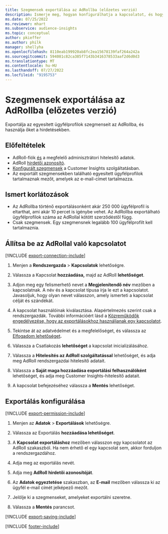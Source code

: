 ```yaml
---
title: Szegmensek exportálása az AdRollba (előzetes verzió)
description: Ismerje meg, hogyan konfigurálhatja a kapcsolatot, és hogyan exportálhatja az AdRollba.
ms.date: 07/25/2022
ms.reviewer: mhart
ms.subservice: audience-insights
ms.topic: conceptual
author: pkieffer
ms.author: philk
manager: shellyha
ms.openlocfilehash: 8110eab199920ab8fc2ea15678139faf264a242a
ms.sourcegitcommit: 594081c82ca385f7143b3416378533aaf2d6d0d3
ms.translationtype: MT
ms.contentlocale: hu-HU
ms.lasthandoff: 07/27/2022
ms.locfileid: "9195753"
---
```

# <a name="export-segments-to-adroll-preview"></a>Szegmensek exportálása az AdRollba (előzetes verzió)

Exportálja az egyesített ügyfélprofilok szegmenseit az AdRollba, és használja őket a hirdetésekben.

## <a name="prerequisites"></a>Előfeltételek

- AdRoll-fiók [és](https://www.adroll.com/) a megfelelő adminisztrátori hitelesítő adatok.
- AdRoll [hirdetői azonosító](https://help.adroll.com/hc/articles/212011838-Advertiser-Profiles).
- [Konfigurált szegmensek](segments.md) a Customer Insights szolgáltatásban.
- Az exportált szegmensekben található egyesített ügyfélprofilok tartalmaznak mezőt, amelyek az e-mail-címet tartalmazza.

## <a name="known-limitations"></a>Ismert korlátozások

- Az AdRollba történő exportálásonként akár 250 000 ügyfélprofil is eltarthat, ami akár 10 percet is igénybe vehet. Az AdRollba exportálható ügyfélprofilok száma az AdRollal kötött szerződéstől függ.
- Csak szegmensek. Egy szegmensnek legalább 100 ügyfélprofilt kell tartalmaznia.

## <a name="set-up-connection-to-adroll"></a>Állítsa be az AdRollal való kapcsolatot

[!INCLUDE [export-connection-include](includes/export-connection-admn.md)]

1. Menjen a **Rendszergazda** > **Kapcsolatok** lehetőségre.

1. Válassza a Kapcsolat **hozzáadása,** majd az AdRoll **lehetőséget**.

1. Adjon meg egy felismerhető nevet a **Megjelenítendő név** mezőben a kapcsolatnak. A név és a kapcsolat típusa írja le ezt a kapcsolatot. Javasoljuk, hogy olyan nevet válasszon, amely ismerteti a kapcsolat célját és szándékát.

1. A kapcsolat használóinak kiválasztása. Alapértelmezés szerint csak a rendszergazdák. További információért lásd a [Közreműködők engedélyezése, hogy az exportálásokhoz használjanak egy kapcsolatot](connections.md#allow-contributors-to-use-a-connection-for-exports).

1. Tekintse át az adatvédelmet és a megfelelőséget, és válassza az [Elfogadom lehetőséget](connections.md#data-privacy-and-compliance)**.**

1. Válassza a Csatlakozás **lehetőséget** a kapcsolat inicializálásához.

1. Válassza a **Hitelesítés az AdRoll szolgáltatással** lehetőséget, és adja meg AdRoll rendszergazdai hitelesítő adatait.

1. Válassza a **Saját maga hozzáadása exportálási felhasználóként** lehetőséget, és adja meg Customer Insights-hitelesítő adatait.

1. A kapcsolat befejezéséhez válassza a **Mentés** lehetőséget.

## <a name="configure-an-export"></a>Exportálás konfigurálása

[!INCLUDE [export-permission-include](includes/export-permission.md)]

1. Menjen az **Adatok** > **Exportálások** lehetőségre.

1. Válassza az Exportálás **hozzáadása lehetőséget**.

1. A **Kapcsolat exportáláshoz** mezőben válasszon egy kapcsolatot az AdRoll szakaszból. Ha nem érhető el egy kapcsolat sem, akkor forduljon a rendszergazdához.

1. Adja meg az exportálás nevét.

1. Adja meg **AdRoll hirdetői azonosítóját**.

1. Az **Adatok egyeztetése** szakaszban, az **E-mail** mezőben válassza ki az ügyfél e-mail címét jelképező mezőt.

1. Jelölje ki a szegmenseket, amelyeket exportálni szeretne.

1. Válassza a **Mentés** parancsot.

[!INCLUDE [export-saving-include](includes/export-saving.md)]

[!INCLUDE [footer-include](includes/footer-banner.md)]
